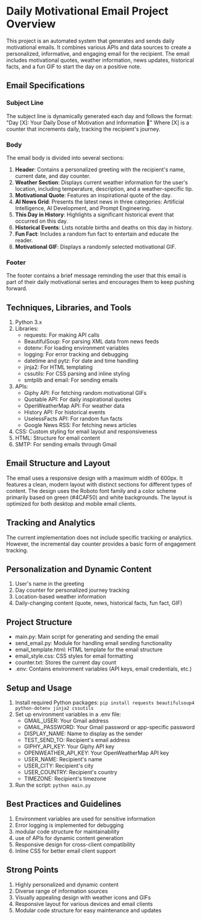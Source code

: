 # Daily Motivational Email Project Overview
 This project is an automated system that generates and sends daily motivational emails. It combines various APIs and data sources to create a personalized, informative, and engaging email for the recipient. The email includes motivational quotes, weather information, news updates, historical facts, and a fun GIF to start the day on a positive note.

Email Specifications
--------------------

### Subject Line

The subject line is dynamically generated each day and follows the format: "Day [X]: Your Daily Dose of Motivation and Information 🌟" Where [X] is a counter that increments daily, tracking the recipient's journey.

### Body

The email body is divided into several sections:

1.  **Header**: Contains a personalized greeting with the recipient's name, current date, and day counter.
2.  **Weather Section**: Displays current weather information for the user's location, including temperature, description, and a weather-specific tip.
3.  **Motivational Quote**: Features an inspirational quote of the day.
4.  **AI News Grid**: Presents the latest news in three categories: Artificial Intelligence, AI Development, and Prompt Engineering.
5.  **This Day in History**: Highlights a significant historical event that occurred on this day.
6.  **Historical Events**: Lists notable births and deaths on this day in history.
7.  **Fun Fact**: Includes a random fun fact to entertain and educate the reader.
8.  **Motivational GIF**: Displays a randomly selected motivational GIF.

### Footer

The footer contains a brief message reminding the user that this email is part of their daily motivational series and encourages them to keep pushing forward.

Techniques, Libraries, and Tools
--------------------------------

1.  Python 3.x
2.  Libraries:
    -   requests: For making API calls
    -   BeautifulSoup: For parsing XML data from news feeds
    -   dotenv: For loading environment variables
    -   logging: For error tracking and debugging
    -   datetime and pytz: For date and time handling
    -   jinja2: For HTML templating
    -   cssutils: For CSS parsing and inline styling
    -   smtplib and email: For sending emails
3.  APIs:
    -   Giphy API: For fetching random motivational GIFs
    -   Quotable API: For daily inspirational quotes
    -   OpenWeatherMap API: For weather data
    -   History API: For historical events
    -   UselessFacts API: For random fun facts
    -   Google News RSS: For fetching news articles
4.  CSS: Custom styling for email layout and responsiveness
5.  HTML: Structure for email content
6.  SMTP: For sending emails through Gmail

Email Structure and Layout
--------------------------

The email uses a responsive design with a maximum width of 600px. It features a clean, modern layout with distinct sections for different types of content. The design uses the Roboto font family and a color scheme primarily based on green (#4CAF50) and white backgrounds. The layout is optimized for both desktop and mobile email clients.

Tracking and Analytics
----------------------

The current implementation does not include specific tracking or analytics. However, the incremental day counter provides a basic form of engagement tracking.

Personalization and Dynamic Content
-----------------------------------

1.  User's name in the greeting
2.  Day counter for personalized journey tracking
3.  Location-based weather information
4.  Daily-changing content (quote, news, historical facts, fun fact, GIF)

Project Structure
-----------------

-   main.py: Main script for generating and sending the email
-   send_email.py: Module for handling email sending functionality
-   email_template.html: HTML template for the email structure
-   email_style.css: CSS styles for email formatting
-   counter.txt: Stores the current day count
-   .env: Contains environment variables (API keys, email credentials, etc.)

Setup and Usage
---------------

1.  Install required Python packages: `pip install requests beautifulsoup4 python-dotenv jinja2 cssutils`
2.  Set up environment variables in a .env file:
    -   GMAIL_USER: Your Gmail address
    -   GMAIL_PASSWORD: Your Gmail password or app-specific password
    -   DISPLAY_NAME: Name to display as the sender
    -   TEST_SEND_TO: Recipient's email address
    -   GIPHY_API_KEY: Your Giphy API key
    -   OPENWEATHER_API_KEY: Your OpenWeatherMap API key
    -   USER_NAME: Recipient's name
    -   USER_CITY: Recipient's city
    -   USER_COUNTRY: Recipient's country
    -   TIMEZONE: Recipient's timezone
3.  Run the script: `python main.py`

Best Practices and Guidelines
-----------------------------

1.  Environment variables are used for sensitive information
2.  Error logging is implemented for debugging
3.  modular code structure for maintainability
4.  use of APIs for dynamic content generation
5.  Responsive design for cross-client compatibility
6.  Inline CSS for better email client support

Strong Points
-------------

1.  Highly personalized and dynamic content
2.  Diverse range of information sources
3.  Visually appealing design with weather icons and GIFs
4.  Responsive layout for various devices and email clients
5.  Modular code structure for easy maintenance and updates
